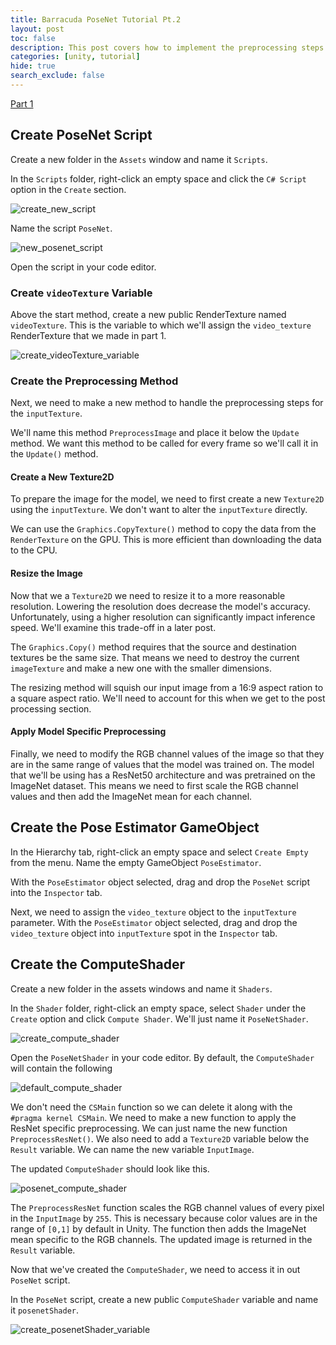 ```yaml
---
title: Barracuda PoseNet Tutorial Pt.2
layout: post
toc: false
description: This post covers how to implement the preprocessing steps for the PoseNet model.
categories: [unity, tutorial]
hide: true
search_exclude: false
---
```


[Part 1](https://christianjmills.com/unity/tutorial/2020/10/25/Barracuda-PoseNet-Tutorial-1.html)



## Create PoseNet Script

Create a new folder in the `Assets` window and name it `Scripts`.

In the `Scripts` folder, right-click an empty space and click the `C# Script` option in the `Create` section.

![create_new_script](\images\barracuda-posenet-tutorial\create_new_script.PNG)

Name the script `PoseNet`.

![new_posenet_script](\images\barracuda-posenet-tutorial\new_posenet_script.PNG)





Open the script in your code editor.

### Create `videoTexture` Variable

Above the start method, create a new public RenderTexture named `videoTexture`. This is the variable to which we'll assign the `video_texture` RenderTexture that we made in part 1.

![create_videoTexture_variable](\images\barracuda-posenet-tutorial\create_videoTexture_variable.png)



### Create the Preprocessing Method

Next, we need to make a new method to handle the preprocessing steps for the `inputTexture`.

We'll name this method `PreprocessImage` and place it below the `Update` method. We want this method to be called for every frame so we'll call it in the `Update()` method.

#### Create a New Texture2D

To prepare the image for the model, we need to first create a new `Texture2D` using the `inputTexture`. We don't want to alter the `inputTexture` directly.

We can use the `Graphics.CopyTexture()` method to copy the data from the `RenderTexture` on the GPU. This is more efficient than downloading the data to the CPU.



#### Resize the Image

Now that we a `Texture2D` we need to resize it to a more reasonable resolution. Lowering the resolution does decrease the model's accuracy. Unfortunately, using a higher resolution can significantly impact inference speed. We'll examine this trade-off in a later post.

The `Graphics.Copy()` method requires that the source and destination textures be the same size. That means we need to destroy the current `imageTexture` and make a new one with the smaller dimensions.

The resizing method will squish our input image from a 16:9 aspect ration to a square aspect ratio. We'll need to account for this when we get to the post processing section.

#### Apply Model Specific Preprocessing

Finally, we need to modify the RGB channel values of the image so that they are in the same range of values that the model was trained on. The model that we'll be using has a ResNet50 architecture and was pretrained on the ImageNet dataset. This means we need to first scale the RGB channel values and then add the ImageNet mean for each channel.







## Create the Pose Estimator  GameObject

In the Hierarchy tab, right-click an empty space and select `Create Empty` from the menu. Name the empty GameObject `PoseEstimator`.





With the `PoseEstimator` object selected, drag and drop the `PoseNet` script into the `Inspector` tab.

Next, we need to assign the `video_texture` object to the `inputTexture` parameter. With the `PoseEstimator` object selected, drag and drop the `video_texture` object into `inputTexture` spot in the `Inspector` tab.



 

## Create the ComputeShader

Create a new folder in the assets windows and name it `Shaders`.

In the `Shader` folder, right-click an empty space, select `Shader` under the `Create` option and click `Compute Shader`. We'll just name it `PoseNetShader`.

![create_compute_shader](\images\barracuda-posenet-tutorial\create_compute_shader.PNG)



Open the `PoseNetShader` in your code editor. By default, the `ComputeShader` will contain the following



 ![default_compute_shader](\images\barracuda-posenet-tutorial\default_compute_shader.png)



We don't need the `CSMain` function so we can delete it along with the `#pragma kernel CSMain`. We need to make a new function to apply the ResNet specific preprocessing. We can just name the new function `PreprocessResNet()`. We also need to add a `Texture2D` variable below the `Result` variable. We can name the new variable `InputImage`.

The updated `ComputeShader` should look like this. 

![posenet_compute_shader](\images\barracuda-posenet-tutorial\posenet_compute_shader.png)

The `PreprocessResNet` function scales the RGB channel values of every pixel in the `InputImage` by `255`. This is necessary because color values are in the range of `[0,1]` by default in Unity. The function then adds the ImageNet mean specific to the RGB channels. The updated image is returned in the `Result` variable.



Now that we've created the `ComputeShader`, we need to access it in out `PoseNet` script. 

In the `PoseNet` script, create a new public `ComputeShader` variable and name it `posenetShader`.

![create_posenetShader_variable](\images\barracuda-posenet-tutorial\create_posenetShader_variable.png)











